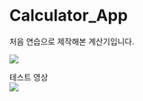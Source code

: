# Calculator_App

처음 연습으로 제작해본 계산기입니다.

<img src = "https://raw.githubusercontent.com/jyoung111/Calculator_App/master/image/mycal.JPG"></img>


테스트 영상<br>
<img src = "https://raw.githubusercontent.com/jyoung111/Calculator_App/master/image/test.gif"></img>
